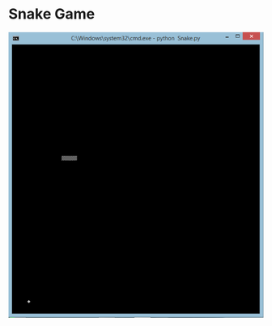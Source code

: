 # Snake Game
![](https://github.com/GaneshKumarKhilji/Python-Games/blob/master/Snakegame.png?raw=true)
